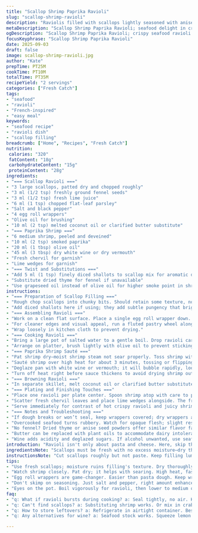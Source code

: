 ```yaml
---
title: "Scallop Shrimp Paprika Ravioli"
slug: "scallop-shrimp-ravioli"
description: "Raviolis filled with scallops lightly seasoned with anise-like fennel, lime brightness, and fresh parsley. Shrimp tossed in smoky paprika sautée finished with white wine reduction. Wrapped in crispy egg roll dough pressed tight and browned in butter. Seafood juices drizzled around. Garnished with fresh chervil and wedges of lime. No nuts or lactose—adaptable to dairy allergy by omitting butter or replacing with plant fat. Cook seafood just till opaque—avoid rubbery textures. Rustic but restrained, layered flavors. Efficient assembly. Cook times adjusted for gentle doneness, with manageable steps suitable for home kitchens."
metaDescription: "Scallop Shrimp Paprika Ravioli; seafood delight in crispy wrappers, layered flavors, no dairy, ready in 35 minutes."
ogDescription: "Scallop Shrimp Paprika Ravioli; crispy seafood ravioli with paprika shrimp, enjoy fresh tastes, simple preparation."
focusKeyphrase: "Scallop Shrimp Paprika Ravioli"
date: 2025-09-03
draft: false
image: scallop-shrimp-ravioli.jpg
author: "Kate"
prepTime: PT25M
cookTime: PT10M
totalTime: PT35M
recipeYield: "2 servings"
categories: ["Fresh Catch"]
tags:
- "seafood"
- "ravioli"
- "French-inspired"
- "easy meal"
keywords:
- "seafood recipe"
- "ravioli dish"
- "scallop filling"
breadcrumb: ["Home", "Recipes", "Fresh Catch"]
nutrition: 
 calories: "320"
 fatContent: "18g"
 carbohydrateContent: "15g"
 proteinContent: "28g"
ingredients:
- "=== Scallop Ravioli ==="
- "3 large scallops, patted dry and chopped roughly"
- "3 ml (1/2 tsp) freshly ground fennel seeds"
- "3 ml (1/2 tsp) fresh lime juice"
- "6 ml (1 tsp) chopped flat-leaf parsley"
- "Salt and black pepper"
- "4 egg roll wrappers"
- "Olive oil for brushing"
- "10 ml (2 tsp) melted coconut oil or clarified butter substitute"
- "=== Paprika Shrimp ==="
- "6 medium shrimp, peeled and deveined"
- "10 ml (2 tsp) smoked paprika"
- "20 ml (1 tbsp) olive oil"
- "45 ml (3 tbsp) dry white wine or dry vermouth"
- "Fresh chervil for garnish"
- "Lime wedges for garnish"
- "=== Twist and Substitutions ==="
- "Add 5 ml (1 tsp) finely diced shallots to scallop mix for aromatic depth"
- "Substitute dried thyme for fennel if unavailable"
- "Use grapeseed oil instead of olive oil for higher smoke point in shrimp cooking"
instructions:
- "=== Preparation of Scallop Filling ==="
- "Rough chop scallops into chunky bits. Should retain some texture, not paste. Combine with ground fennel seed, fresh lime juice, chopped parsley in a bowl. Season lightly with salt and black pepper. Mix gently—avoid overworking to keep filling tender."
- "Add diced shallots here if using; they add subtle pungency that brightens the filling. Let rest refrigerated while prepping wrappers."
- "=== Assembling Ravioli ==="
- "Work on a clean flat surface. Place a single egg roll wrapper down. Spoon roughly 45 ml (3 tbsp) of scallop filling into center. Lay second wrapper over. Moisten edges with water using finger or pastry brush. Cover with third wrapper. Press edges firmly to seal, squeezing out air pockets—critical to avoid bursting during boil."
- "For cleaner edges and visual appeal, run a fluted pastry wheel along seams. Keep excess dough trimmed for uniform shape."
- "Wrap loosely in kitchen cloth to prevent drying."
- "=== Cooking Ravioli ==="
- "Bring a large pot of salted water to a gentle boil. Drop ravioli carefully. Wait for all to float then cook 4 to 5 minutes (extra minute accounts for thicker filling). Floating and slight puffiness signal readiness. Transfer with slotted spoon."
- "Arrange on platter, brush lightly with olive oil to prevent sticking and add sheen."
- "=== Paprika Shrimp Sauté ==="
- "Pat shrimp dry—moist shrimp steam not sear properly. Toss shrimp with smoked paprika, salt, and pepper. Heat olive or grapeseed oil in heavy skillet till shimmering but not smoking."
- "Sauté shrimp over high heat for about 3 minutes, tossing or flipping once. Should turn opaque, firm but springy. Browning adds flavor — listen for gentle sizzle."
- "Deglaze pan with white wine or vermouth; it will bubble rapidly, loosen fond, concentrate flavors. Cook down 1-2 min until liquid reduces slightly."
- "Turn off heat right before sauce thickens to avoid drying shrimp out."
- "=== Browning Ravioli ==="
- "In separate skillet, melt coconut oil or clarified butter substitute over medium heat. Add ravioli, cook about 1 minute per side until golden, slightly crisp exterior formed. Use gentle flipping to keep shape intact. Listen for soft crackle — indicator of perfect crust without burning."
- "=== Plating and Finishing Touches ==="
- "Place one ravioli per plate center. Spoon shrimp atop with care to preserve crust. Drizzle shrimp pan sauce around ravioli in thin streams for aesthetics and flavor burst."
- "Scatter fresh chervil leaves and place lime wedges alongside. The fresh herb aroma and zesty lime balance richness."
- "Serve immediately for contrast of hot crispy ravioli and juicy shrimp."
- "=== Notes and Troubleshooting ==="
- "If dough breaks or won’t seal, keep wrappers covered; dry wrappers are fragile. Use egg wash (beaten egg) if water doesn’t hold."
- "Overcooked seafood turns rubbery. Watch for opaque flesh; slight resistance means done."
- "No fennel? Dried thyme or anise seed powders offer similar flavor families."
- "Butter can be replaced with plant oils to accommodate dairy intolerance—gives a slightly different mouthfeel but still rich."
- "Wine adds acidity and deglazed sugars. If alcohol unwanted, use seafood stock or water with squeeze of lemon."
introduction: "Ravioli isn't only about pasta and cheese. Here, skip the luxury dairy filling. Scallops chopped coarse, brightened with fennel, lime, and parsley. Wrapped egg roll wrappers—crisp, practical, easier than traditional dough. Boiled just right then pan-fried for color and crunch. Shrimp in paprika adds smoky punch, quick sear, finished with splash of white wine to deglaze and lift. Chervil and lime cut through richness. No fiddly flour dough or complex fillings, practical for weekday nights or small dinner parties. Scallops and shrimp cooked separately—timing key. Watch visual, tactile cues rather than strict minutes. Use pantry herbs cleverly. This is about confidence in fundamentals, chopping, cooking, seasoning with intention."
ingredientsNote: "Scallops must be fresh with no excess moisture—dry them well to avoid soggy filling. Fennel seeds ground freshly give aniseed aroma that ties to lime acidity. Parsley adds earthiness, contrast. Egg roll wrappers double as easy pasta alternative, readily available. Olive oil keeps the ravioli supple when brushed post-boil. For paprika shrimp, smoked paprika is ideal; regular sweet paprika works but less depth. Shrimp freshness matters. White wine deglazing adds acidity, complexity, evaporates fast, avoid residual sharp alcohol flavor. Melted butter or coconut oil for pan-frying add golden crust, substitute clarified butter or neutral oil for lactose intolerance. Small ingredients change balance—one herb swap or cooking fat impacts outcome."
instructionsNote: "Cut scallops roughly but not paste. Keep filling lumps tactile. Seal ravioli tightly, no pockets, no bubbles—prevents rupture in boiling water; use water, not flour for sealing edges to avoid gummy spots. Boil water vigorously but reduce to medium boil when cooking ravioli. Floating signals near done, but wait 1 more minute to ensure cooked center. Don't over-boil—skin becomes tough. Shrimp cooking fast—high heat, short time. Look for opaque, shells pink. Sauté till just turning golden on edges—not blackened. Deglaze while shrimp still in pan to maximize fond flavor. Pan-frying ravioli: medium heat, gentle flip one minute per side. Crackling sound tells you crust forming. Remove before edge burns. Serve immediately—moist shrimp over crisp ravioli contrast is essential. Garnish adds brightness; add just before serving to avoid wilting herbs."
tips:
- "Use fresh scallops; moisture ruins filling's texture. Dry thoroughly. Tough filling, and soggy ravioli? Not what you want. Work gentle, keep it fluffy."
- "Watch shrimp closely. Pat dry; it helps with searing. High heat, fast cook. Opaque means done; firm but springy texture essential. Don't burn!"
- "Egg roll wrappers are game-changer. Easier than pasta dough. Keep wrappers covered; dry out quickly. Dried out? They crack and break."
- "Don't skimp on seasoning. Just salt and pepper, right amount enhances seafood. Try adding garlic, lemon zest for a twist. Boost flavors!"
- "Eyes on the pot. Boil vigorously for ravioli, then lower to medium once in. Floating signals near done; give one more minute. Timing key!"
faq:
- "q: What if ravioli bursts during cooking? a: Seal tightly, no air. Keep wrappers damp. If needed, use egg wash to help edges stick. Simple fix."
- "q: Can't find scallops? a: Substituting shrimp works. Or mix in crab, or even fish for similar texture. Adjust seasoning slightly for different seafood."
- "q: How to store leftovers? a: Refrigerate in airtight container. Best eaten fresh, but keeps one day. Reheat gently to avoid drying out."
- "q: Any alternatives for wine? a: Seafood stock works. Squeeze lemon in too for acidity. If looking for no alcohol, make it flavorful still!"

---
```

